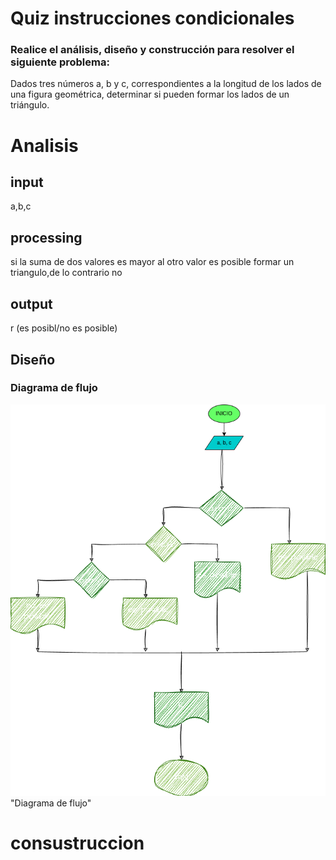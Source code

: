 
# Quiz instrucciones condicionales

### Realice el análisis, diseño y construcción para resolver el siguiente problema:

Dados tres números a, b y c, correspondientes a la longitud de los lados de una figura geométrica, determinar si pueden formar los lados de un triángulo.

# Analisis
## input
a,b,c

## processing
si la suma de dos valores es mayor al otro valor es posible formar un triangulo,de lo contrario no

## output

r (es posibl/no es posible)


## Diseño

### Diagrama de flujo
![Diagrama de flujo](diagrama.png)"Diagrama de flujo"

# consustruccion

